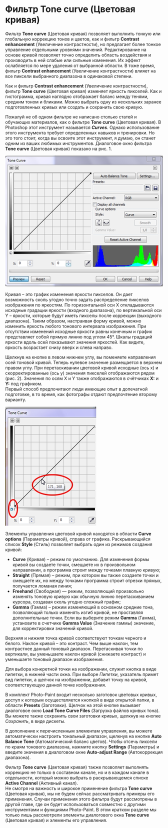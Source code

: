 # Фильтр Tone curve (Цветовая кривая)

Фильтр **Tone curve** (Цветовая кривая) позволяет выполнить тонкую или глобальную коррекцию тонов и цветов, как и фильтр **Contrast enhancement** (Увеличение контрастности), но предлагает более тонкое управление отдельными уровнями значений. Редактирование на основе кривой позволяет точно определить область воздействия и производить в ней слабые или сильные изменения. Их эффект ослабляется по мере удаления от выбранной области. В тоже время, фильтр **Contrast enhancement** (Увеличение контрастности) влияет на все пиксели выбранного диапазона в одинаковой степени.

Как и фильтр **Contrast enhancement** (Увеличение контрастности), фильтр **Tone curve** (Цветовая кривая) изменяет яркость пикселей. Как и гистограмма, кривая наглядно отображает баланс между тенями, средним тоном и бликами. Можно выбрать одну из нескольких заранее подготовленных кривых или создать и сохранить свою кривую.

Пожалуй не об одном фильтре не написано столько статей и обучающих материалов, как о фильтре **Tone curve** (Цветовая кривая). В Photoshop этот инструмент называется **_Curves_**. Однако использование этого инструмента требует определенных навыков и тренировки. Но это того стоит, когда вы освоите этот инструмент, я думаю, он станет одним из ваших любимых инструментов. Диалоговое окно фильтра **Tone curve** (Цветовая кривая) показано на рис. 1.

![Фильтр Tone curve (Цветовая кривая)](./e40be22e-cdf8-42a5-85d4-1ee8c1c8837e.jpg)

Кривая – это график изменения яркости пикселов. Он дает возможность сколь угодно точно задать распределение пикселов изображения по яркостям. По горизонтальной оси X откладываются исходные градации яркости (входного диапазона), по вертикальной оси Y – яркости, которые будут иметь пикселы после коррекции (выходного диапазона). Таким образом, настраивая форму кривой, можно изменить яркость любого тонового интервала изображения. При отсутствии изменений исходные яркости равны конечным и график представляет собой прямую линию под углом 45°. Шкалы градаций яркости вдоль осей показывают значения яркостей. Как видите, яркость возрастает снизу вверх и слева направо.

Щелкнув на кнопке в левом нижнем углу, вы поменяете направления осей тоновой кривой. Теперь нулевое значение размещается в верхнем правом углу. При перетаскивании цветовой кривой исходные (ось x) и скорректированные (ось y) значения пикселей отображаются рядом (рис. 2). Значения по осям Х и Y также отображаются в счётчиках **Х:** и **Y:** под графиком.  
Первый способ предпочитают люди имеющие опыт в допечатной подготовке, в то время, как фотографы отдают предпочтение второму варианту.

![Фильтр Tone curve (Цветовая кривая)](./60e5f38f-d545-42b5-89ff-ec59559faae4.jpg)

Элементы управления цветовой кривой находятся в области **Curve options** (Параметры кривой), справа от графика. Раскрывающийся список **Style** (Стиль) позволяет выбрать один из режимов создания кривой:

*   **Curve** (Кривая) – режим по умолчанию. Для изменения формы кривой вы создаете точки, смещаете их в произвольном направлении, а программа строит между точками плавную кривую;
*   **Straight** (Прямая) – режим, при котором вы также создаете точки и смещаете их, но между точками программа строит отрезки прямых, получается ломаная линия;
*   **Freehand** (Свободная) — режим, позволяющий произвольно изменять тоновую кривую как обычную линию перетаскиванием курсора, создавая сколь угодно сложный график;
*   **Gamma** (Гамма) – режим изменяющий в основном средние тона, позволяющий только изменять изгиб кривой, не проставляя дополнительные точки. Если вы выберите режим **Gamma** (Гамма), установите в счетчике **Gamma Value** (Значение гаммы) значение, для корректировки значений кривой.

Верхняя и нижняя точка кривой соответствуют точкам черного и белого. Наклон кривой – это контраст. Чем выше наклон, тем контрастнее данный тоновый диапазон. Перетаскивая точки по вертикали, вы уменьшаете наклон кривой (снижаете контраст) и уменьшаете тоновый диапазон изображения.

Для выбора конкретной точки на изображении, служит кнопка в виде пипетки, в нижней части окна. При выборе _Пипетки_, указатель примет вид пипетки, а щелчок на изображении, добавит точку на кривой, соответствующую данной точке изображения.

В комплект Photo-Paint входит несколько заготовок цветовых кривых, доступ к которым осуществляется кнопкой в виде открытой папки, в области **Presets** (Заготовки). Щелчок на этой кнопке вызывает диалоговое окно **Load Tone Curve Files** (Загрузка файлов кривых тона). Вы можете также сохранить свои заготовки кривых, щелкнув на кнопке _Сохранить_, в виде дискеты.

В дополнение к перечисленным элементам управления, вы можете автоматически настроить тональный диапазон, щелкнув на кнопке **Auto Balance Tone** (Автоматический баланс цветов). Чтобы отсечь пиксели по краям тонового диапазона, нажмите кнопку **Settings** (Параметры) и введите значения в диалоговом окне **Auto-adjust Range** (Автокоррекция диапазона).

Фильтр **Tone curve** (Цветовая кривая) также позволяет выполнять коррекцию не только в составном канале, но и в каждом канале в отдельности, который можно выбрать в раскрывающемся списке **Active Channel** (Активный канал).  
Не смотря на важность и широкое применение фильтра **Tone curve** (Цветовая кривая), мы не будем сейчас рассматривать примеры его применения. Случаи применения этого фильтра будут рассмотрены в другой главе, где он будет использоваться совместно с другими инструментами и функциями Photo-Paint. В этом кратком разделе мы только лишь рассмотрели элементы диалогового окна **Tone curve** (Цветовая кривая) и элементы его управления.